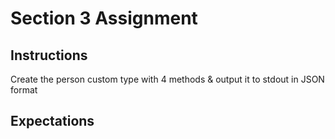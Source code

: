 # Section 3 Assignment

## Instructions

Create the person custom type with 4 methods & output it to stdout in JSON format

## Expectations
